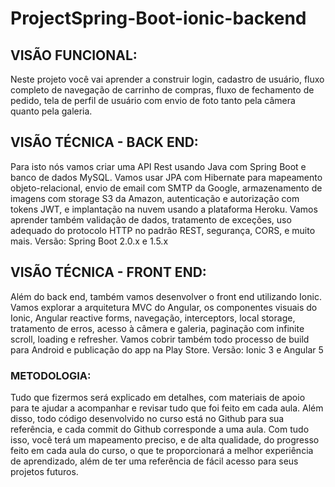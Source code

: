 # ProjectSpring-Boot-ionic-backend

<h2>VISÃO FUNCIONAL:</h2>
Neste projeto você vai aprender a construir login, cadastro de usuário, fluxo completo de navegação de carrinho de compras, fluxo de fechamento de pedido, tela de perfil de usuário com envio de foto tanto pela câmera quanto pela galeria.

<h2>VISÃO TÉCNICA - BACK END:</h2>
Para isto nós vamos criar uma API Rest usando Java com Spring Boot e banco de dados MySQL. Vamos usar JPA com Hibernate para mapeamento objeto-relacional, envio de email com SMTP da Google, armazenamento de imagens com storage S3 da Amazon, autenticação e autorização com tokens JWT, e implantação na nuvem usando a plataforma Heroku. Vamos aprender também validação de dados, tratamento de exceções, uso adequado do protocolo HTTP no padrão REST, segurança, CORS, e muito mais.
Versão: Spring Boot 2.0.x e 1.5.x

<h2>VISÃO TÉCNICA - FRONT END:</h2>
Além do back end, também vamos desenvolver o front end utilizando Ionic. Vamos explorar a arquitetura MVC do Angular, os componentes visuais do Ionic, Angular reactive forms, navegação, interceptors, local storage, tratamento de erros, acesso à câmera e galeria, paginação com infinite scroll, loading e refresher. Vamos cobrir também todo processo de build para Android e publicação do app na Play Store.
Versão: Ionic 3 e Angular 5

<h3>METODOLOGIA:</h3>
Tudo que fizermos será explicado em detalhes, 
com materiais de apoio para te ajudar a acompanhar e revisar tudo que foi feito em cada aula. 
Além disso, todo código desenvolvido no curso está no Github para sua referência, e cada commit do Github corresponde a uma aula.
Com tudo isso, você terá um mapeamento preciso, e de alta qualidade, do progresso feito em cada aula do curso,
o que te proporcionará a melhor experiência de aprendizado, 
além de ter uma referência de fácil acesso para seus projetos futuros.
